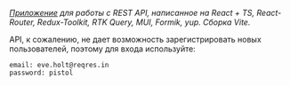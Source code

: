 _[Приложение](https://users-list-ac7g.onrender.com) для работы с REST API, написанное на React + TS, React-Router, Redux-Toolkit, RTK Query, MUI, Formik, yup. Сборка Vite._

API, к сожалению, не дает возможность зарегистрировать новых пользователей, поэтому для входа используйте:

```
email: eve.holt@reqres.in
password: pistol
```
